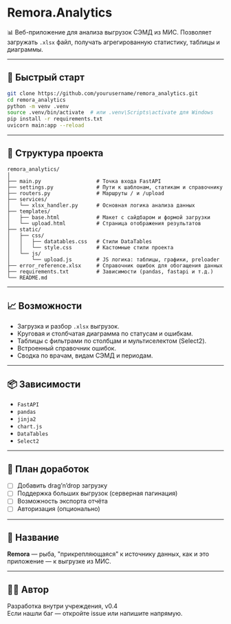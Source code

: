 # Remora.Analytics

📊 Веб-приложение для анализа выгрузок СЭМД из МИС. Позволяет загружать `.xlsx` файл, получать агрегированную статистику, таблицы и диаграммы.

---

## 🚀 Быстрый старт

```bash
git clone https://github.com/yourusername/remora_analytics.git
cd remora_analytics
python -m venv .venv
source .venv/bin/activate  # или .venv\Scripts\activate для Windows
pip install -r requirements.txt
uvicorn main:app --reload
```

---

## 📂 Структура проекта

```
remora_analytics/
│
├── main.py                  # Точка входа FastAPI
├── settings.py              # Пути к шаблонам, статикам и справочнику
├── routers.py               # Маршруты / и /upload
├── services/
│   └── xlsx_handler.py      # Основная логика анализа данных
├── templates/
│   ├── base.html            # Макет с сайдбаром и формой загрузки
│   └── upload.html          # Страница отображения результатов
├── static/
│   ├── css/
│   │   ├── datatables.css   # Стили DataTables
│   │   └── style.css        # Кастомные стили проекта
│   └── js/
│       └── upload.js        # JS логика: таблицы, графики, preloader
├── error_reference.xlsx     # Справочник ошибок для обогащения данных
├── requirements.txt         # Зависимости (pandas, fastapi и т.д.)
└── README.md
```

---

## 📈 Возможности

- Загрузка и разбор `.xlsx` выгрузок.
- Круговая и столбчатая диаграмма по статусам и ошибкам.
- Таблицы с фильтрами по столбцам и мультиселектом (Select2).
- Встроенный справочник ошибок.
- Сводка по врачам, видам СЭМД и периодам.

---

## 📦 Зависимости

- `FastAPI`
- `pandas`
- `jinja2`
- `chart.js`
- `DataTables`
- `Select2`

---

## 📌 План доработок

- [ ] Добавить drag’n’drop загрузку
- [ ] Поддержка больших выгрузок (серверная пагинация)
- [ ] Возможность экспорта отчёта
- [ ] Авторизация (опционально)

---

## 🧠 Название

**Remora** — рыба, "прикрепляющаяся" к источнику данных, как и это приложение — к выгрузке из МИС.

---

## 🧑‍💻 Автор

Разработка внутри учреждения, v0.4  
Если нашли баг — откройте issue или напишите напрямую.
